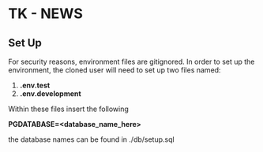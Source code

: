 # TK - NEWS

## Set Up

For security reasons, environment files are gitignored.
In order to set up the environment, the cloned user will need to set up two files named:

1. **.env.test**
2. **.env.development**

Within these files insert the following

**PGDATABASE=<database_name_here>**

the database names can be found in ./db/setup.sql
